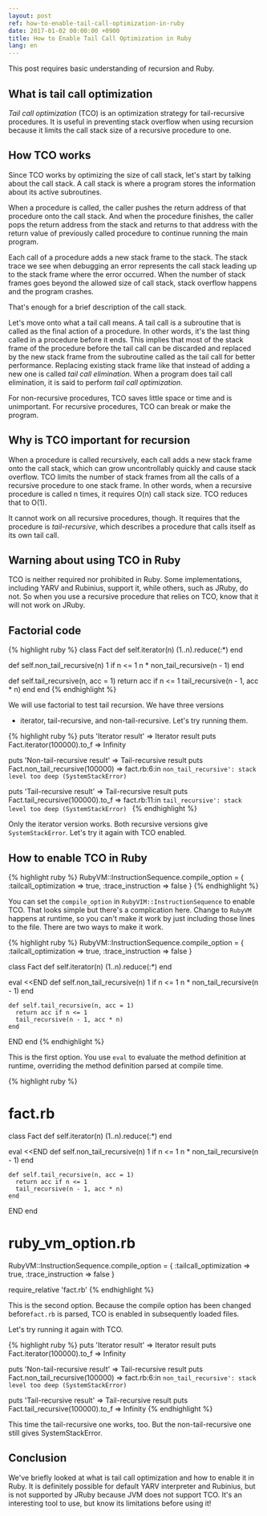 ```yaml
---
layout: post
ref: how-to-enable-tail-call-optimization-in-ruby
date: 2017-01-02 00:00:00 +0900
title: How to Enable Tail Call Optimization in Ruby
lang: en
---
```


This post requires basic understanding of recursion and Ruby. 

## What is tail call optimization

*Tail call optimization* (TCO) is an optimization strategy for tail-recursive
procedures. It is useful in preventing stack overflow when using recursion
because it limits the call stack size of a recursive procedure to one. 

## How TCO works

Since TCO works by optimizing the size of call stack, let's start by talking
about the call stack. A call stack is where a program stores the information
about its active subroutines. 

When a procedure is called, the caller pushes the return address of that
procedure onto the call stack. And when the procedure finishes, the caller pops
the return address from the stack and returns to that address with the return
value of previously called procedure to continue running the main program. 

Each call of a procedure adds a new stack frame to the stack. The stack trace
we see when debugging an error represents the call stack leading up to the
stack frame where the error occurred. When the number of stack frames goes
beyond the allowed size of call stack, stack overflow happens and the program
crashes. 

That's enough for a brief description of the call stack.

Let's move onto what a tail call means. A tail call is a subroutine that is
called as the final action of a procedure. In other words, it's the last thing
called in a procedure before it ends. This implies that most of the stack frame
of the procedure before the tail call can be discarded and replaced by the new
stack frame from the subroutine called as the tail call for better performance.
Replacing existing stack frame like that instead of adding a new one is called
*tail call elimination*. When a program does tail call elimination, it is said
to perform *tail call optimization*.

For non-recursive procedures, TCO saves little space or time and is
unimportant. For recursive procedures, TCO can break or make the program.

## Why is TCO important for recursion

When a procedure is called recursively, each call adds a new stack frame onto
the call stack, which can grow uncontrollably quickly and cause stack overflow.
TCO limits the number of stack frames from all the calls of a recursive
procedure to one stack frame. In other words, when a recursive procedure is
called n times, it requires O(n) call stack size. TCO reduces that to O(1).

It cannot work on all recursive procedures, though. It requires that the
procedure is *tail-recursive*, which describes a procedure that calls itself as
its own tail call.

## Warning about using TCO in Ruby

TCO is neither required nor prohibited in Ruby. Some implementations, including
YARV and Rubinius, support it, while others, such as JRuby, do not. So when you
use a recursive procedure that relies on TCO, know that it will not work on
JRuby. 

## Factorial code

{% highlight ruby %}
class Fact
  def self.iterator(n)
    (1..n).reduce(:*)
  end

  def self.non_tail_recursive(n)
    1 if n <= 1 
    n * non_tail_recursive(n - 1)
  end

  def self.tail_recursive(n, acc = 1)
    return acc if n <= 1
    tail_recursive(n - 1, acc * n)
  end
end 
{% endhighlight %}

We will use factorial to test tail recursion. We have three versions
- iterator, tail-recursive, and non-tail-recursive. Let's try running them.

{% highlight ruby %}
puts 'Iterator result'
=> Iterator result
puts Fact.iterator(100000).to_f
=> Infinity

puts 'Non-tail-recursive result'
=> Tail-recursive result
puts Fact.non_tail_recursive(100000)
=> fact.rb:6:in `non_tail_recursive': stack level too deep (SystemStackError) `

puts 'Tail-recursive result'
=> Tail-recursive result
puts Fact.tail_recursive(100000).to_f
=> fact.rb:11:in `tail_recursive': stack level too deep (SystemStackError) `
{% endhighlight %}

Only the iterator version works. Both recursive versions give
`SystemStackError`. Let's try it again with TCO enabled. 

## How to enable TCO in Ruby

{% highlight ruby %}
RubyVM::InstructionSequence.compile_option = {
  :tailcall_optimization => true,
  :trace_instruction => false
}
{% endhighlight %}

You can set the `compile_option` in `RubyVIM::InstructionSequence` to enable
TCO. That looks simple but there's a complication here. Change to `RubyVM`
happens at runtime, so you can't make it work by just including those lines to
the file. There are two ways to make it work. 

{% highlight ruby %}
RubyVM::InstructionSequence.compile_option = {
  :tailcall_optimization => true,
  :trace_instruction => false
}

class Fact
  def self.iterator(n)
    (1..n).reduce(:*)
  end

  eval <<END
    def self.non_tail_recursive(n)
      1 if n <= 1 
      n * non_tail_recursive(n - 1)
    end

    def self.tail_recursive(n, acc = 1)
      return acc if n <= 1
      tail_recursive(n - 1, acc * n)
    end
  END
end 
{% endhighlight %}

This is the first option. You use `eval` to evaluate the method definition at
runtime, overriding the method definition parsed at compile time.

{% highlight ruby %}
# fact.rb
class Fact
  def self.iterator(n)
    (1..n).reduce(:*)
  end

  eval <<END
    def self.non_tail_recursive(n)
      1 if n <= 1 
      n * non_tail_recursive(n - 1)
    end

    def self.tail_recursive(n, acc = 1)
      return acc if n <= 1
      tail_recursive(n - 1, acc * n)
    end
  END
end 

# ruby_vm_option.rb
RubyVM::InstructionSequence.compile_option = {
  :tailcall_optimization => true,
  :trace_instruction => false
}

require_relative 'fact.rb'
{% endhighlight %}

This is the second option. Because the compile option has been changed
before`fact.rb` is parsed, TCO is enabled in subsequently loaded files.

Let's try running it again with TCO.

{% highlight ruby %}
puts 'Iterator result'
=> Iterator result
puts Fact.iterator(100000).to_f
=> Infinity

puts 'Non-tail-recursive result'
=> Tail-recursive result
puts Fact.non_tail_recursive(100000)
=> fact.rb:6:in `non_tail_recursive': stack level too deep (SystemStackError) `

puts 'Tail-recursive result'
=> Tail-recursive result
puts Fact.tail_recursive(100000).to_f
=> Infinity
{% endhighlight %}

This time the tail-recursive one works, too. But the non-tail-recursive one
still gives SystemStackError.

## Conclusion

We've briefly looked at what is tail call optimization and how to enable it in
Ruby. It is definitely possible for default YARV interpreter and Rubinius, but
is not supported by JRuby because JVM does not support TCO. It's an interesting
tool to use, but know its limitations before using it!
